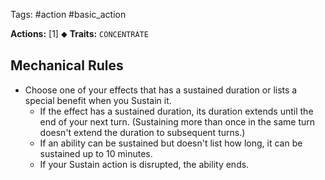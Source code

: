 Tags: #action #basic_action 

**Actions:** [1] ⬥
**Traits:** `CONCENTRATE`

## Mechanical Rules

- Choose one of your effects that has a sustained duration or lists a special benefit when you Sustain it. 
	- If the effect has a sustained duration, its duration extends until the end of your next turn. (Sustaining more than once in the same turn doesn't extend the duration to subsequent turns.)
	- If an ability can be sustained but doesn't list how long, it can be sustained up to 10 minutes.
	- If your Sustain action is disrupted, the ability ends.